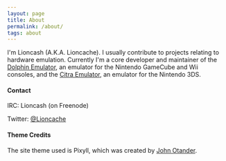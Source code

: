 ```yaml
---
layout: page
title: About
permalink: /about/
tags: about
---
```


I'm Lioncash (A.K.A. Lioncache). I usually contribute to projects relating to hardware emulation. Currently I'm a core developer and maintainer of the [Dolphin Emulator](https://dolphin-emu.org), an emulator for the Nintendo GameCube and Wii consoles, and the [Citra Emulator](https://citra-emu.org), an emulator for the Nintendo 3DS.

#### Contact

IRC: Lioncash (on Freenode)

Twitter: [@Lioncache](https://twitter.com/Lioncache)

#### Theme Credits

The site theme used is Pixyll, which was created by [John Otander](http://johnotander.com/).